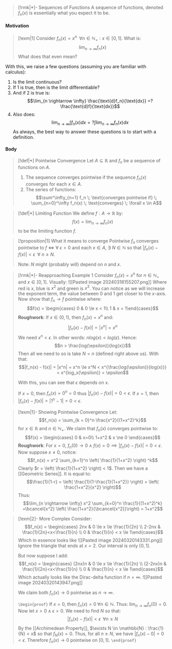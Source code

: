 
>[!rmk|*]- Sequences of Functions
>A sequence of functions, denoted $f_n(x)$ is essentially what you expect it to be.

#### Motivation
>[!exm|1]
>Consider $f_n(x) = x^n \; \; \forall n \in \mathbb{N}_+: x \in [0,1]$. What is: $$\lim_{n \rightarrow \infty} f_n(x)$$What does that even mean?
>

With this, we raise a few questions (assuming you are familiar with calculus):
1. Is the limit continuous?
2. If $1$ is true, then is the limit differentiable?
3. And if $2$ is true is: $$\lim_{n \rightarrow \infty} \frac{\text{d}f_n}{\text{dx}} =? \frac{\text{d}f}{\text{dx}}$$
4. Also does: $$\lim_{n \rightarrow\infty} \int f_n(x) dx =? \int \lim_{n \rightarrow \infty} f_n(x) dx$$
As always, the best way to answer these questions is to start with a definition.

#### Body

>[!def|*] Pointwise Convergence
>Let $A \subseteq \mathbb{R}$ and $f_n$ be a sequence of functions on $A$. 
>1. The sequence converges pointwise if the sequence $f_n(x)$ converges for each $x \in A$.
>2. The series of functions: $$\sum^\infty_{n=1} f_n \; \text{converges pointwise if} \; \sum_{n=0}^\infty f_n(x) \; \text{converges} \; \forall x \in A$$

>[!def|*] Limiting Function
>We define $f: A \rightarrow \mathbb{R}$ by: $$f(x) = \lim_{n \rightarrow \infty} f_n(x)$$to be the limiting function $f$.

>[!proposition|1] What it means to converge Pointwise
>$f_n$ converges pointwise to $f$ $\iff$ $\forall \: \epsilon > 0$ and each $x \in A$, $\exists \: N \in \mathbb{N}$ so that $|f_n(x) - f(x)| < \epsilon \; \; \forall \: n \ge N$.
>
>Note: $N$ might (probably will) depend on $n$ and $x$.

>[!rmk|*]- Reapproaching Example 1 
>Consider $f_n(x) = x^n$ for $n \in \mathbb{N}_+$ and $x \in [0,1]$. Visually:
>![[Pasted image 20240318155207.png]]
>Where red is $x$, blue is $x^2$ and green is $x^3$. You can notice as we will increase the exponent term, the value between $0$ and $1$ get closer to the $x$-axis. Now show that $f_n \rightarrow f$ pointwise where: $$f(x) = \begin{cases} 0 & 0 \le x < 1\\ 1 & x = 1\end{cases}$$
>**Roughwork**:
>If $x \in (0,1)$, then $f_n(x) = x^n$ and: $$|f_n(x) - f(x)| = |x^n| = x^n$$We need $x^n < \epsilon$. In other words: $n log(x) < log(\epsilon)$. Hence: $$n > \frac{log(\epsilon)}{log(x)}$$Then all we need to so is take $N = n$ (defined right above us). With that: $$|f_n(x) - f(x)| = |x^n| = x^n \le x^N < x^{\frac{log(\epsilon)}{log(x)}} = x^{log_x(\epsilon)} = \epsilon$$
>
>With this, you can see that $\epsilon$ depends on $x$.
>
>If $x = 0$, then $f_n(x) = 0^n = 0$ thus $|f_n(x) - f(x)| = 0 < \epsilon$.
>If $x = 1$, then $|f_n(x) - f(x)| = |1^n - 1| = 0 < \epsilon$. 

>[!exm|1]- Showing Pointwise Convergence
>Let: $$f_n(x) = \sum_{k = 0}^n \frac{x^2}{(1+x^2)^k}$$for $x \in \mathbb{R}$ and $n \in \mathbb{N}_+$. We claim that $f_n(x)$ converges pointwise to: $$f(x) = \begin{cases} 0 & x=0\\ 1+x^2 & x \ne 0 \end{cases}$$
>**Roughwork**: 
>For $x = 0$, $f_n(0) \rightarrow 0 \; \land \; f(x) = 0 \implies |f_n(x) - f(x)| = 0 < \epsilon$. 
>Now suppose $x \ne 0$, notice: $$f_n(x) = x^2 \sum_{k=1}^n \left(  \frac{1}{1+x^2} \right) ^k$$Clearly $r = \left(  \frac{1}{1+x^2} \right)  < 1$. Then we have a [[Geometric Series]]. It is equal to: $$\frac{1}{1-r} = \left( \frac{1}{1-\frac{1}{1+x^2}} \right) = \left(  \frac{1+x^2}{x^2} \right)$$Thus: $$\lim_{n \rightarrow \infty} x^2 \sum_{k=0}^n \frac{1}{(1+x^2)^k} =\bcancel{x^2} \left(  \frac{1+x^2}{\bcancel{x^2}}\right)  = 1+x^2$$

>[!exm|2]- More Complex
>Consider: $$f_n(x) = \begin{cases} 2nx & 0 \le x \le \frac{1}{2n} \\ 2-2nx & \frac{1}{2n}<x<\frac{1}{n} \\ 0 & \frac{1}{n} < x \le 1\end{cases}$$
>Which in essence looks like
>![[Pasted image 20240320143331.png]]
>Ignore the triangle that ends at $x = 2$. Our interval is only $[0,1]$.
>
>But now suppose I add: $$f_n(x) = \begin{cases} (2nx)n & 0 \le x \le \frac{1}{2n} \\ (2-2nx)n & \frac{1}{2n}<x<\frac{1}{n} \\ 0 & \frac{1}{n} < x \le 1\end{cases}$$Which actually looks like the Dirac-delta function if $n = \infty$.
>![[Pasted image 20240320143947.png]]
>
>We claim both $f_n(x) \rightarrow 0$ pointwise as $n \rightarrow \infty$.
>
>`\begin{proof}` 
>If $x = 0$, then $f_n(x) = 0 \; \forall n \in \mathbb{N}$. Thus: $\lim_{n \rightarrow \infty} f_n(0) = 0$.
>Now let $x > 0 \; \land \; \epsilon > 0$. We need to find $N$ so that: $$|f_n(x) - f(x)| < \epsilon \; \; \forall n \ge N$$By the [[Archimedean Property]], $\exists N \in \mathbb{N} : \frac{1}{N} < x$ so that $f_N(x) = 0$. Thus, for all $n \ge N$, we have $|f_n(x) - 0| = 0 < \epsilon$. Therefore $f_n(x) \rightarrow 0$ pointwise on $[0,1]$. 
> `\end{proof}`
